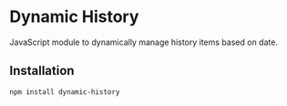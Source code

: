 # Dynamic History
JavaScript module to dynamically manage history items based on date.

## Installation
```zsh
npm install dynamic-history
```
